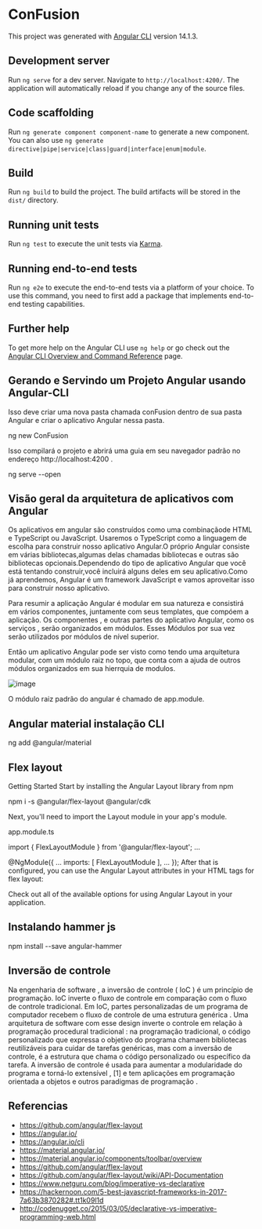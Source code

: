# ConFusion

This project was generated with [Angular CLI](https://github.com/angular/angular-cli) version 14.1.3.

## Development server

Run `ng serve` for a dev server. Navigate to `http://localhost:4200/`. The application will automatically reload if you change any of the source files.

## Code scaffolding

Run `ng generate component component-name` to generate a new component. You can also use `ng generate directive|pipe|service|class|guard|interface|enum|module`.

## Build

Run `ng build` to build the project. The build artifacts will be stored in the `dist/` directory.

## Running unit tests

Run `ng test` to execute the unit tests via [Karma](https://karma-runner.github.io).

## Running end-to-end tests

Run `ng e2e` to execute the end-to-end tests via a platform of your choice. To use this command, you need to first add a package that implements end-to-end testing capabilities.

## Further help

To get more help on the Angular CLI use `ng help` or go check out the [Angular CLI Overview and Command Reference](https://angular.io/cli) page.


## Gerando e Servindo um Projeto Angular usando Angular-CLI

Isso deve criar uma nova pasta chamada conFusion dentro de sua pasta Angular e criar o aplicativo Angular nessa pasta.

ng new ConFusion

Isso compilará o projeto e abrirá uma guia em seu navegador padrão no endereço http://localhost:4200 .

ng serve --open

## Visão geral da arquitetura de aplicativos com Angular

Os aplicativos em angular são construídos como uma combinaçãode HTML e TypeScript ou JavaScript.
Usaremos o TypeScript como a linguagem de escolha para construir nosso aplicativo Angular.O próprio Angular consiste em várias bibliotecas,algumas delas chamadas bibliotecas e outras são bibliotecas opcionais.Dependendo do tipo de aplicativo Angular que você está tentando construir,você incluirá alguns deles em seu aplicativo.Como já aprendemos, Angular é um framework JavaScript e vamos aproveitar isso para construir nosso aplicativo.

Para resumir a aplicação Angular é modular em sua natureza e consistirá em vários componentes, juntamente com seus templates, que compóem a aplicação. Os componentes , e outras partes do aplicativo Angular, como  os serviços , serão organizados  em módulos. Esses Módulos por sua vez serão utilizados por módulos de nível superior.

Então um aplicativo Angular pode ser visto como tendo uma arquitetura modular, com um módulo raiz no topo, que conta com a ajuda de outros módulos organizados em sua hierrquia de modulos. 

![image](https://user-images.githubusercontent.com/52088444/186511694-9186f51c-c6d1-4ec4-b367-f7507137642f.png)


O módulo raiz padrão do angular é chamado de app.module.


## Angular material instalação CLI

ng add @angular/material

## Flex layout

Getting Started
Start by installing the Angular Layout library from npm

npm i -s @angular/flex-layout @angular/cdk

Next, you'll need to import the Layout module in your app's module.

app.module.ts

import { FlexLayoutModule } from '@angular/flex-layout';
...

@NgModule({
    ...
    imports: [ FlexLayoutModule ],
    ...
});
After that is configured, you can use the Angular Layout attributes in your HTML tags for flex layout:

<div fxLayout="row" fxLayoutAlign="space-between">
</div>
Check out all of the available options for using Angular Layout in your application.

## Instalando hammer js

npm install --save angular-hammer


## Inversão de controle

Na engenharia de software , a inversão de controle ( IoC ) é um princípio de programação. IoC inverte o fluxo de controle em comparação com o fluxo de controle tradicional. Em IoC, partes personalizadas de um programa de computador recebem o fluxo de controle de uma estrutura genérica . Uma arquitetura de software com esse design inverte o controle em relação à programação procedural tradicional : na programação tradicional, o código personalizado que expressa o objetivo do programa chamaem bibliotecas reutilizáveis ​​para cuidar de tarefas genéricas, mas com a inversão de controle, é a estrutura que chama o código personalizado ou específico da tarefa.
A inversão de controle é usada para aumentar a modularidade do programa e torná-lo extensível , [1] e tem aplicações em programação orientada a objetos e outros paradigmas de programação . 


## Referencias

- https://github.com/angular/flex-layout
- https://angular.io/
- https://angular.io/cli
- https://material.angular.io/
- https://material.angular.io/components/toolbar/overview
- https://github.com/angular/flex-layout
- https://github.com/angular/flex-layout/wiki/API-Documentation
- https://www.netguru.com/blog/imperative-vs-declarative
- https://hackernoon.com/5-best-javascript-frameworks-in-2017-7a63b3870282#.tt1k09l1d
- http://codenugget.co/2015/03/05/declarative-vs-imperative-programming-web.html





